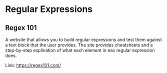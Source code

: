 # Regular Expressions

## Regex 101
 A website that allows you to build regular expressions and test them against
 a text block that the user provides. The site provides cheatsheets and a
 step-by-step explination of what each element in eac regular expression does.

 Link: https://regex101.com/
